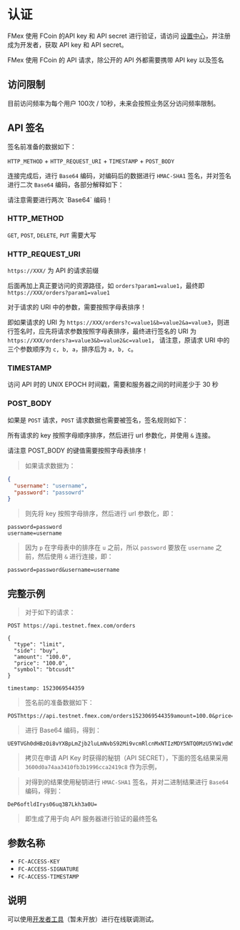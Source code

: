 # 认证


FMex 使用 FCoin 的API key 和 API secret 进行验证，请访问 [设置中心](https://exchange.fcoin.com/settings/api)，并注册成为开发者，获取 API key 和 API secret。

FMex 使用 FCoin 的 API 请求，除公开的 API 外都需要携带 API key 以及签名




## 访问限制

目前访问频率为每个用户 100次 / 10秒，未来会按照业务区分访问频率限制。




## API 签名

签名前准备的数据如下：

`HTTP_METHOD` + `HTTP_REQUEST_URI` + `TIMESTAMP` + `POST_BODY`

连接完成后，进行 `Base64` 编码，对编码后的数据进行 `HMAC-SHA1` 签名，并对签名进行二次 `Base64` 编码，各部分解释如下：

<aside class="warning">
请注意需要进行两次 `Base64` 编码！
</aside>

### HTTP_METHOD

`GET`, `POST`, `DELETE`, `PUT` 需要大写

### HTTP_REQUEST_URI

`https://XXX/` 为 API 的请求前缀

后面再加上真正要访问的资源路径，如 `orders?param1=value1`，最终即 `https://XXX/orders?param1=value1`

对于请求的 URI 中的参数，需要按照字母表排序！

即如果请求的 URI 为 `https://XXX/orders?c=value1&b=value2&a=value3`，则进行签名时，应先将请求参数按照字母表排序，最终进行签名的 URI 为 `https://XXX/orders?a=value3&b=value2&c=value1`，
请注意，原请求 URI 中的三个参数顺序为 `c, b, a`，排序后为 `a, b, c`。

### TIMESTAMP

访问 API 时的 UNIX EPOCH 时间戳，需要和服务器之间的时间差少于 30 秒

### POST_BODY

如果是 `POST` 请求，`POST` 请求数据也需要被签名，签名规则如下：

所有请求的 key 按照字母顺序排序，然后进行 url 参数化，并使用 `&` 连接。

<aside class="warning">
请注意 POST_BODY 的键值需要按照字母表排序！
</aside>

> 如果请求数据为：

```json
{
  "username": "username",
  "password": "passowrd"
}
```

> 则先将 key 按照字母排序，然后进行 url 参数化，即：

```
password=password
username=username
```

> 因为 `p` 在字母表中的排序在 `u` 之前，所以 `password` 要放在 `username` 之前，然后使用 `&` 进行连接，即：

```
password=password&username=username
```

## 完整示例

> 对于如下的请求：

```
POST https://api.testnet.fmex.com/orders

{
  "type": "limit",
  "side": "buy",
  "amount": "100.0",
  "price": "100.0",
  "symbol": "btcusdt"
}

timestamp: 1523069544359
```

> 签名前的准备数据如下：

```
POSThttps://api.testnet.fmex.com/orders1523069544359amount=100.0&price=100.0&side=buy&symbol=btcusdt&type=limit
```

> 进行 Base64 编码，得到：

```
UE9TVGh0dHBzOi8vYXBpLmZjb2luLmNvbS92Mi9vcmRlcnMxNTIzMDY5NTQ0MzU5YW1vdW50PTEwMC4wJnByaWNlPTEwMC4wJnNpZGU9YnV5JnN5bWJvbD1idGN1c2R0JnR5cGU9bGltaXQ=
```

> 拷贝在申请 API Key 时获得的秘钥（API SECRET），下面的签名结果采用 `3600d0a74aa3410fb3b1996cca2419c8` 作为示例，

> 对得到的结果使用秘钥进行 `HMAC-SHA1` 签名，并对二进制结果进行 `Base64` 编码，得到：

```
DeP6oftldIrys06uq3B7Lkh3a0U=
```

> 即生成了用于向 API 服务器进行验证的最终签名

## 参数名称

* `FC-ACCESS-KEY`
* `FC-ACCESS-SIGNATURE`
* `FC-ACCESS-TIMESTAMP`

## 说明

可以使用[开发者工具]()（暂未开放）进行在线联调测试。
